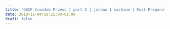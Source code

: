 ```yaml
---
title: 'OSCP CronJob Prvesc | part 2 | jarbas 1 machine | Full Preparation'
date: 2019-11-04T19:21:00+01:00
draft: false
---
```


